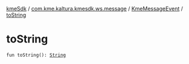 [kmeSdk](../../index.md) / [com.kme.kaltura.kmesdk.ws.message](../index.md) / [KmeMessageEvent](index.md) / [toString](./to-string.md)

# toString

`fun toString(): `[`String`](https://kotlinlang.org/api/latest/jvm/stdlib/kotlin/-string/index.html)